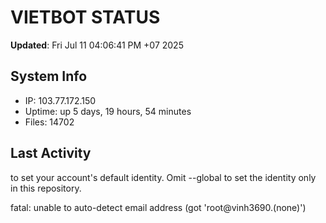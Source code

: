# VIETBOT STATUS
**Updated**: Fri Jul 11 04:06:41 PM +07 2025

## System Info
- IP: 103.77.172.150
- Uptime: up 5 days, 19 hours, 54 minutes
- Files: 14702

## Last Activity

to set your account's default identity.
Omit --global to set the identity only in this repository.

fatal: unable to auto-detect email address (got 'root@vinh3690.(none)')
